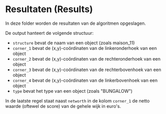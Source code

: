 # Resultaten (Results)
In deze folder worden de resultaten van de algoritmen opgeslagen.

De output hanteert de volgende structuur:
* `structure` bevat de naam van een object (zoals maison_11)
* `corner_1` bevat de (x,y)-coördinaten van de linkeronderhoek van een object
* `corner_2` bevat de (x,y)-coördinaten van de rechteronderhoek van een object
* `corner_3` bevat de (x,y)-coördinaten van de rechterbovenhoek van een object
* `corner_4` bevat de (x,y)-coördinaten van de linkerbovenhoek van een object
* `type` bevat het type van een object (zoals "BUNGALOW")

In de laatste regel staat naast `networth` in de kolom `corner_1` de netto waarde (oftewel de score) van de gehele wijk in euro's.